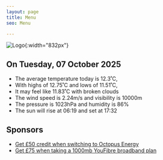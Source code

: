 ```yaml
---
layout: page
title: Menu
seo: Menu

---
```


![Logo](/images/logo.jpg){:width="832px"}

<!-- weather_marker starts -->
## On Tuesday, 07 October 2025

- The average temperature today is 12.3˚C,
- With highs of 12.75˚C and lows of 11.51˚C,
- It may feel like 11.83˚C with broken clouds
- The wind speed is 2.24m/s and visibility is 10000m
- The pressure is 1023hPa and humidity is 86%
- The sun will rise at 06:19 and set at 17:32

<!-- weather_marker ends -->

## Sponsors

- [Get £50 credit when switching to Octopus Energy](https://bit.ly/3oD1nnS)
- [Get £75 when taking a 1000mb YouFibre broadband plan](https://aklam.io/91zWhU?)
